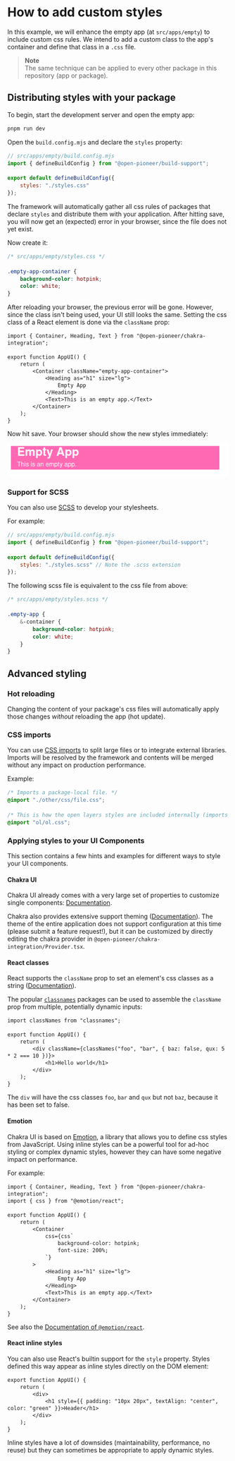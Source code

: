 # How to add custom styles

In this example, we will enhance the empty app (at `src/apps/empty`) to include custom css rules.
We intend to add a custom class to the app's container and define that class in a `.css` file.

> **Note**  
> The same technique can be applied to every other package in this repository (app or package).

## Distributing styles with your package

To begin, start the development server and open the empty app:

```bash
pnpm run dev
```

Open the `build.config.mjs` and declare the `styles` property:

```js
// src/apps/empty/build.config.mjs
import { defineBuildConfig } from "@open-pioneer/build-support";

export default defineBuildConfig({
    styles: "./styles.css"
});
```

The framework will automatically gather all css rules of packages that declare `styles` and distribute them with your application.
After hitting save, you will now get an (expected) error in your browser, since the file does not yet exist.

Now create it:

```css
/* src/apps/empty/styles.css */

.empty-app-container {
    background-color: hotpink;
    color: white;
}
```

After reloading your browser, the previous error will be gone.
However, since the class isn't being used, your UI still looks the same.
Setting the css class of a React element is done via the `className` prop:

```tsx
import { Container, Heading, Text } from "@open-pioneer/chakra-integration";

export function AppUI() {
    return (
        <Container className="empty-app-container">
            <Heading as="h1" size="lg">
                Empty App
            </Heading>
            <Text>This is an empty app.</Text>
        </Container>
    );
}
```

Now hit save.
Your browser should show the new styles immediately:

![Styles have been applied](HowToAddCustomStyles_StylesApplied.png)

### Support for SCSS

You can also use [SCSS](https://sass-lang.com/) to develop your stylesheets.

For example:

```js
// src/apps/empty/build.config.mjs
import { defineBuildConfig } from "@open-pioneer/build-support";

export default defineBuildConfig({
    styles: "./styles.scss" // Note the .scss extension
});
```

The following scss file is equivalent to the css file from above:

```scss
/* src/apps/empty/styles.scss */

.empty-app {
    &-container {
        background-color: hotpink;
        color: white;
    }
}
```

## Advanced styling

### Hot reloading

Changing the content of your package's css files will automatically apply those changes _without_ reloading the app (hot update).

### CSS imports

You can use [CSS imports](https://developer.mozilla.org/en-US/docs/Web/CSS/@import) to split large files or to integrate external libraries.
Imports will be resolved by the framework and contents will be merged without any impact on production performance.

Example:

```css
/* Imports a package-local file. */
@import "./other/css/file.css";

/* This is how the open layers styles are included internally (imports from `ol` package). */
@import "ol/ol.css";
```

### Applying styles to your UI Components

This section contains a few hints and examples for different ways to style your UI components.

#### Chakra UI

Chakra UI already comes with a very large set of properties to customize single components: [Documentation](https://chakra-ui.com/docs/styled-system/style-props).

Chakra also provides extensive support theming ([Documentation](https://chakra-ui.com/docs/styled-system/theme)).
The theme of the entire application does not support configuration at this time (please submit a feature request!), but it can be customized by directly editing the chakra provider in `@open-pioneer/chakra-integration/Provider.tsx`.

#### React classes

React supports the `className` prop to set an element's css classes as a string ([Documentation](https://reactjs.org/docs/faq-styling.html)).

The popular [`classnames`](https://www.npmjs.com/package/classnames) packages can be used to assemble the `className` prop from multiple, potentially dynamic inputs:

```tsx
import classNames from "classnames";

export function AppUI() {
    return (
        <div className={classNames("foo", "bar", { baz: false, qux: 5 * 2 === 10 })}>
            <h1>Hello world</h1>
        </div>
    );
}
```

The `div` will have the css classes `foo`, `bar` and `qux` but not `baz`, because it has been set to false.

#### Emotion

Chakra UI is based on [Emotion](https://emotion.sh/docs/introduction), a library that allows you to define css styles from JavaScript.
Using inline styles can be a powerful tool for ad-hoc styling or complex dynamic styles, however they can have some negative impact on performance.

For example:

```tsx
import { Container, Heading, Text } from "@open-pioneer/chakra-integration";
import { css } from "@emotion/react";

export function AppUI() {
    return (
        <Container
            css={css`
                background-color: hotpink;
                font-size: 200%;
            `}
        >
            <Heading as="h1" size="lg">
                Empty App
            </Heading>
            <Text>This is an empty app.</Text>
        </Container>
    );
}
```

See also the [Documentation of `@emotion/react`](https://emotion.sh/docs/@emotion/react).

#### React inline styles

You can also use React's builtin support for the `style` property.
Styles defined this way appear as inline styles directly on the DOM element:

```tsx
export function AppUI() {
    return (
        <div>
            <h1 style={{ padding: "10px 20px", textAlign: "center", color: "green" }}>Header</h1>
        </div>
    );
}
```

Inline styles have a lot of downsides (maintainability, performance, no reuse) but they can sometimes be appropriate to apply dynamic styles.
